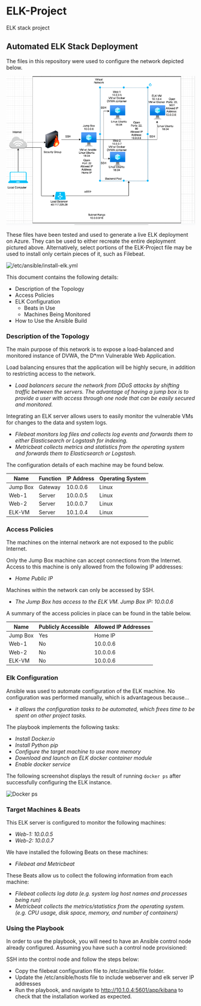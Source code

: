# ELK-Project
ELK stack project
## Automated ELK Stack Deployment

The files in this repository were used to configure the network depicted below.

![Project Diagram](https://github.com/awatson33/ELK-Project/blob/main/Diagrams/Project%20Diagram.png)

These files have been tested and used to generate a live ELK deployment on Azure. They can be used to either recreate the entire deployment pictured above. Alternatively, select portions of the ELK-Project file may be used to install only certain pieces of it, such as Filebeat.

![/etc/ansible/install-elk.yml](https://github.com/awatson33/ELK-Project/blob/main/Ansible/ubuntu_install.yml)

This document contains the following details:
- Description of the Topology
- Access Policies
- ELK Configuration
  - Beats in Use
  - Machines Being Monitored
- How to Use the Ansible Build


### Description of the Topology

The main purpose of this network is to expose a load-balanced and monitored instance of DVWA, the D*mn Vulnerable Web Application.

Load balancing ensures that the application will be highly secure, in addition to restricting access to the network.
- _Load balancers secure the network from DDoS attacks by shifting traffic between the servers. The advantage of having a jump box is to provide a user with access through one node that can be easily secured and monitored._

Integrating an ELK server allows users to easily monitor the vulnerable VMs for changes to the data and system logs.
- _Filebeat monitors log files and collects log events and forwards them to either Elasticsearch or Logstash for indexing._
- _Metricbeat collects metrics and statistics from the operating system and forwards them to Elasticsearch or Logstash._

The configuration details of each machine may be found below.

| Name     | Function | IP Address | Operating System |
|----------|----------|------------|------------------|
| Jump Box | Gateway  | 10.0.0.6   | Linux            |
| Web-1    | Server   | 10.0.0.5   | Linux            |
| Web-2    | Server   | 10.0.0.7   | Linux            |
| ELK-VM   | Server   | 10.1.0.4   | Linux            |

### Access Policies

The machines on the internal network are not exposed to the public Internet.

Only the Jump Box machine can accept connections from the Internet. Access to this machine is only allowed from the following IP addresses:
- _Home Public IP_

Machines within the network can only be accessed by SSH.
- _The Jump Box has access to the ELK VM. Jump Box IP: 10.0.0.6_

A summary of the access policies in place can be found in the table below.

| Name     | Publicly Accessible | Allowed IP Addresses |
|----------|---------------------|----------------------|
| Jump Box | Yes                 | Home IP              |
| Web-1    | No                  | 10.0.0.6             |
| Web-2    | No                  | 10.0.0.6             |
| ELK-VM   | No                  | 10.0.0.6             |

### Elk Configuration

Ansible was used to automate configuration of the ELK machine. No configuration was performed manually, which is advantageous because...
- _it allows the configuration tasks to be automated, which frees time to be spent on other project tasks._

The playbook implements the following tasks:
- _Install Docker.io_
- _Install Python pip_
- _Configure the target machine to use more memory_
- _Download and launch an ELK docker container module_
- _Enable docker service_

The following screenshot displays the result of running `docker ps` after successfully configuring the ELK instance.

![Docker ps](https://drive.google.com/file/d/1g4lXolJea4wgL23JHesf86MxO2P1sVse/view?usp=sharing)

### Target Machines & Beats
This ELK server is configured to monitor the following machines:
- _Web-1: 10.0.0.5_
- _Web-2: 10.0.0.7_

We have installed the following Beats on these machines:
- _Filebeat and Metricbeat_

These Beats allow us to collect the following information from each machine:
- _Filebeat collects log data (e.g. system log host names and processes being run)_
- _Metricbeat collects the metrics/statistics from the operating system. (e.g. CPU usage, disk space, memory, and number of containers)_

### Using the Playbook
In order to use the playbook, you will need to have an Ansible control node already configured. Assuming you have such a control node provisioned:

SSH into the control node and follow the steps below:
- Copy the filebeat configuration file to /etc/ansible/file folder.
- Update the /etc/ansible/hosts file to include webserver and elk server IP addresses
- Run the playbook, and navigate to http://10.1.0.4:5601/app/kibana to check that the installation worked as expected.
